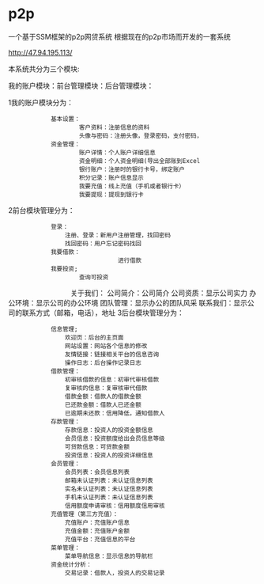 # p2p
一个基于SSM框架的p2p网贷系统
根据现在的p2p市场而开发的一套系统

http://47.94.195.113/

本系统共分为三个模块:

我的账户模块：前台管理模块：后台管理模块：

1我的账户模块分为：

				基本设置：
						客户资料：注册信息的资料
						头像与密码：注册头像，登录密码，支付密码，								
				资金管理：
						账户详情：个人账户详细信息
						资金明细：个人资金明细(导出全部账到Excel
						银行账户：注册时的银行卡号，绑定账户
						积分记录：账户信息显示
						我要充值：线上充值（手机或者银行卡）
						我要提现：提现到银行卡
2前台模块管理分为：

				登录：
					注册、登录：新用户注册管理，找回密码
					找回密码：用户忘记密码找回
				我要借款：
	                               进行借款					
				我要投资;
				        查询可投资
					
                                 关于我们：
					公司简介：公司简介
					公司资质：显示公司实力
					办公环境：显示公司的办公环境
					团队管理：显示办公的团队风采
					联系我们：显示公司的联系方式（邮箱，电话），地址
3后台模块管理分为：

				信息管理;
					欢迎页：后台的主页面
					网站设置：网站各个信息的修改
					友情链接：链接相关平台的信息咨询
					操作日志：后台操作记录日志
				借款管理：
					初审核借款的信息：初审代审核借款
					复审核的信息：复审核审代借款
					借款金额：借款人的借款金额
					已还款金额：借款人已还金额
					已逾期未还款：信用降低，通知借款人
				存款管理：
					存款信息：投资人的投资金额信息
					会员信息：投资额度给出会员信息等级
					可贷款信息：可贷款金额
					投资信息：投资人的投资详细信息
				会员管理：
					会员列表：会员信息列表
					邮箱未认证列表：未认证信息列表
					实名未认证列表：未认证信息列表
					手机未认证列表：未认证信息列表
					信用额度申请审核：信用额度信用审核
				充值管理（第三方充值）：
					充值账户：充值账户信息
					充值金额：充值账户金额
					充值平台：充值信息的平台
				菜单管理：
					菜单导航信息：显示信息的导航栏
				资金统计分析：
					交易记录：借款人，投资人的交易记录






